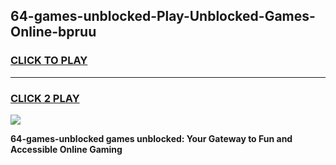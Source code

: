 
## 64-games-unblocked-Play-Unblocked-Games-Online-bpruu
<h3>
<a href="https://premium76.site?title=64-games-unblocked&ref=24A">CLICK TO PLAY</a></h3>
<hr>

<h3>
<a href="https://premium76.site?title=64-games-unblocked&ref=24A">CLICK 2 PLAY</a>
  
</h3>

<a href="https://premium76.site?title=64-games-unblocked&ref=24A"><img src="https://clearcache.store/games.png"></a>


**64-games-unblocked games unblocked: Your Gateway to Fun and Accessible Online Gaming**
